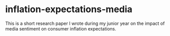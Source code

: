 # inflation-expectations-media
This is a short research paper I wrote during my junior year on the impact of media sentiment on consumer inflation expectations.
